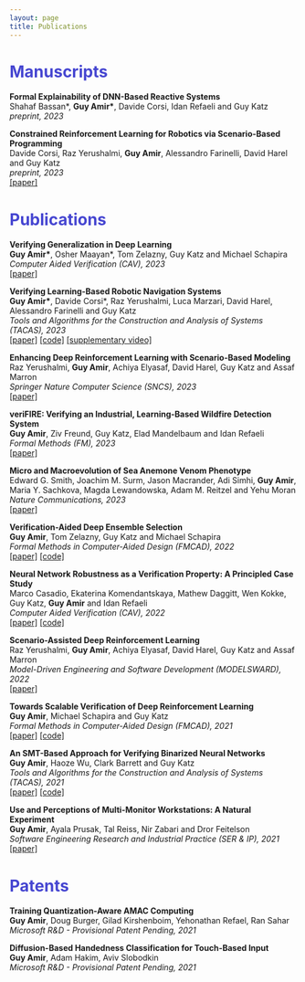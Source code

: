 ```yaml
---
layout: page
title: Publications
---
```


<h1 style="color:#4646D1"> <b> Manuscripts </b> </h1>


<p><strong>Formal Explainability of DNN-Based Reactive Systems</strong><br />
Shahaf Bassan*, <strong>Guy Amir*</strong>, Davide Corsi, Idan Refaeli and Guy Katz<br />
<em>preprint, 2023</em>  <br />		



<p><strong>Constrained Reinforcement Learning for Robotics via Scenario-Based Programming</strong><br />
Davide Corsi, Raz Yerushalmi, <strong>Guy Amir</strong>, Alessandro Farinelli, David Harel and Guy Katz<br />
<em>preprint, 2023</em>  <br />
<a href="https://arxiv.org/abs/2206.09603" target="_blank">[paper]</a> </p>



<h1 style="color:#4646D1"> <b> Publications </b> </h1>

<p><strong>Verifying Generalization in Deep Learning</strong><br />
<strong>Guy Amir*</strong>, Osher Maayan*, Tom Zelazny, Guy Katz and Michael Schapira<br />
<em>Computer Aided Verification (CAV), 2023</em>  <br />
<a href="https://arxiv.org/abs/2302.05745" target="_blank">[paper]</a> </p>





<p><strong>Verifying Learning-Based Robotic Navigation Systems</strong><br />
<strong>Guy Amir*</strong>, Davide Corsi*, Raz Yerushalmi, Luca Marzari, David Harel, Alessandro Farinelli and Guy Katz<br />
<em>Tools and Algorithms for the Construction and Analysis of Systems (TACAS), 2023</em>  <br />
<a href="https://arxiv.org/abs/2205.13536" target="_blank">[paper]</a> <a href="https://zenodo.org/record/7479970" target="_blank">[code]</a> <a href="https://youtu.be/QIZqOgxLkAE" target="_blank">[supplementary video]</a></p> 



<p><strong>Enhancing Deep Reinforcement Learning with Scenario-Based Modeling</strong><br />
Raz Yerushalmi, <strong>Guy Amir</strong>, Achiya Elyasaf, David Harel, Guy Katz and Assaf Marron<br />
<em>Springer Nature Computer Science (SNCS), 2023</em>  <br />
<a href="https://trebuchet.public.springernature.app/get_content/f05780b7-841c-4efb-ba47-9f31a9c5b934" target="_blank">[paper]</a> </p>


<p><strong>veriFIRE: Verifying an Industrial, Learning-Based Wildfire Detection System</strong><br />
<strong>Guy Amir</strong>, Ziv Freund, Guy Katz, Elad Mandelbaum and Idan Refaeli<br />
<em>Formal Methods (FM), 2023</em>  <br />
<a href="https://arxiv.org/abs/2212.03287" target="_blank">[paper]</a> </p>


<p><strong>Micro and Macroevolution of Sea Anemone Venom Phenotype</strong><br />
Edward G. Smith, Joachim M. Surm, Jason Macrander, Adi Simhi, <strong>Guy Amir</strong>, Maria Y. Sachkova, Magda Lewandowska, Adam M. Reitzel and Yehu Moran<br />
<em>Nature Communications, 2023</em>  <br />
<a href="https://www.nature.com/articles/s41467-023-35794-9" target="_blank">[paper]</a> </p>


<p><strong>Verification-Aided Deep Ensemble Selection</strong><br />
<strong>Guy Amir</strong>, Tom Zelazny, Guy Katz and Michael Schapira<br />
<em>Formal Methods in Computer-Aided Design (FMCAD), 2022</em>  <br />
<a href="https://arxiv.org/abs/2202.03898" target="_blank">[paper]</a> <a href="https://zenodo.org/record/6557083#.YpPYnKhBxPY" target="_blank">[code]</a></p>



<p><strong>Neural Network Robustness as a Verification Property: A Principled Case Study</strong><br />
Marco Casadio, Ekaterina Komendantskaya, Mathew Daggitt, Wen Kokke, Guy Katz, <strong>Guy Amir</strong> and Idan Refaeli<br />
<em>Computer Aided Verification (CAV), 2022</em>  <br />
<a href="https://arxiv.org/abs/2104.01396" target="_blank">[paper]</a> <a href="https://github.com/aisec-private/training-with-constraints" target="_blank">[code]</a></p>



<p><strong>Scenario-Assisted Deep Reinforcement Learning</strong><br />
Raz Yerushalmi, <strong>Guy Amir</strong>, Achiya Elyasaf, David Harel, Guy Katz and Assaf Marron<br />
<em>Model-Driven Engineering and Software Development (MODELSWARD), 2022</em>  <br />
<a href="https://www.katz-lab.com/_files/ugd/e8497d_fce1c21cebb743959e1003c6c41eaab8.pdf" target="_blank">[paper]</a> </p>



<p><strong>Towards Scalable Verification of Deep Reinforcement Learning</strong><br />
<strong>Guy Amir</strong>, Michael Schapira and Guy Katz<br />
<em>Formal Methods in Computer-Aided Design (FMCAD), 2021</em>  <br />
<a href="https://827193a1-9da3-43a4-95c8-2d597121b1ef.filesusr.com/ugd/e8497d_9815de1fd7894399836d28a30daa5369.pdf" target="_blank">[paper]</a> <a href="https://zenodo.org/record/4769612#.YpPUpahBxPY" target="_blank">[code]</a></p>



<p><strong>An SMT-Based Approach for Verifying Binarized Neural Networks</strong><br />
<strong>Guy Amir</strong>, Haoze Wu, Clark Barrett and Guy Katz<br />
<em>Tools and Algorithms for the Construction and Analysis of Systems (TACAS), 2021</em>  <br />
<a href="https://827193a1-9da3-43a4-95c8-2d597121b1ef.filesusr.com/ugd/e8497d_33aa3f89cb494f25a06310e283435ff2.pdf" target="_blank">[paper]</a> <a href="https://drive.google.com/file/d/1Rg4HUoi29i8GLZl3vPDKv3a3Ihq4gEpG/view?usp=sharing" target="_blank">[code]</a></p>



<p><strong>Use and Perceptions of Multi-Monitor Workstations: A Natural Experiment</strong><br />
<strong>Guy Amir</strong>, Ayala Prusak, Tal Reiss, Nir Zabari and Dror Feitelson<br />
<em>Software Engineering Research and Industrial Practice (SER & IP), 2021</em>  <br />
<a href="https://arxiv.org/pdf/2103.13198.pdf" target="_blank">[paper]</a> </p>

<h1 style="color:#4646D1"> <b> Patents </b> </h1>

<p><strong>Training Quantization-Aware AMAC Computing</strong><br />
<strong>Guy Amir</strong>, Doug Burger, Gilad Kirshenboim, Yehonathan Refael, Ran Sahar<br />
<em>Microsoft R&D - Provisional Patent Pending, 2021</em>


<p><strong>Diffusion-Based Handedness Classification for Touch-Based Input</strong><br />
<strong>Guy Amir</strong>, Adam Hakim, Aviv Slobodkin<br />
<em>Microsoft R&D - Provisional Patent Pending, 2021</em>


